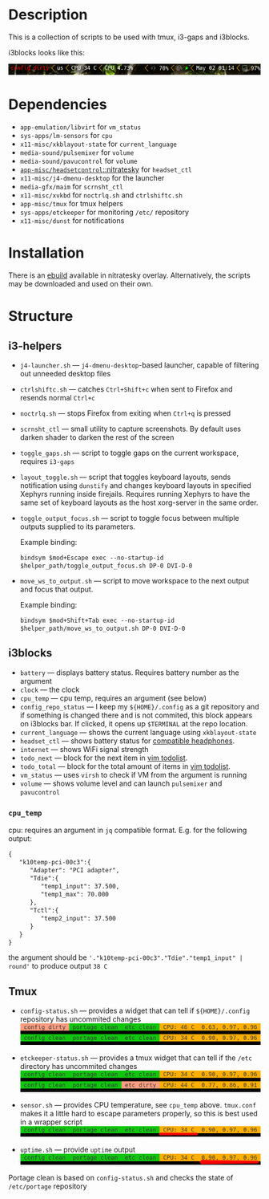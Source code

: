 # Description
This is a collection of scripts to be used with tmux, i3-gaps and i3blocks.

i3blocks looks like this:

![i3blocks example](assets/i3blocksexample.png "i3blocks example")

# Dependencies
* `app-emulation/libvirt` for `vm_status`
* `sys-apps/lm-sensors` for `cpu`
* `x11-misc/xkblayout-state` for `current_language`
* `media-sound/pulsemixer` for `volume`
* `media-sound/pavucontrol` for `volume`
* [`app-misc/headsetcontrol`](https://github.com/Sapd/HeadsetControl)[::nitratesky](https://github.com/SabbathHex/nitratesky) for `headset_ctl`
* `x11-misc/j4-dmenu-desktop` for the launcher
* `media-gfx/maim` for `scrnsht_ctl`
* `x11-misc/xvkbd` for `noctrlq.sh` and `ctrlshiftc.sh`
* `app-misc/tmux` for tmux helpers
* `sys-apps/etckeeper` for monitoring `/etc/` repository
* `x11-misc/dunst` for notifications

# Installation

There is an [ebuild](https://github.com/SabbathHex/nitratesky/blob/master/x11-misc/SH-wm-scripts/SH-wm-scripts-9999.ebuild) available in nitratesky overlay. Alternatively, the scripts may be downloaded and used on their own.

# Structure
## i3-helpers

* `j4-launcher.sh` — `j4-dmenu-desktop`-based launcher, capable of filtering out unneeded desktop files
* `ctrlshiftc.sh` — catches `Ctrl+Shift+c` when sent to Firefox and resends normal `Ctrl+c`
* `noctrlq.sh` — stops Firefox from exiting when `Ctrl+q` is pressed
* `scrnsht_ctl` — small utility to capture screenshots. By default uses darken shader to darken the rest of the screen
* `toggle_gaps.sh` — script to toggle gaps on the current workspace, requires `i3-gaps`
* `layout_toggle.sh` — script that toggles keyboard layouts, sends notification using `dunstify` and changes keyboard layouts in specified Xephyrs running inside firejails. Requires running Xephyrs to have the same set of keyboard layouts as the host xorg-server in the same order.
* `toggle_output_focus.sh` — script to toggle focus between multiple outputs supplied to its parameters.

    Example binding:

    ```
    bindsym $mod+Escape exec --no-startup-id $helper_path/toggle_output_focus.sh DP-0 DVI-D-0
    ```

* `move_ws_to_output.sh` — script to move workspace to the next output and focus that output.

    Example binding:

    ```
    bindsym $mod+Shift+Tab exec --no-startup-id $helper_path/move_ws_to_output.sh DP-0 DVI-D-0
    ```

## i3blocks
* `battery` — displays battery status. Requires battery number as the argument
* `clock` — the clock
* `cpu_temp` — cpu temp, requires an argument (see below)
* `config_repo_status` — I keep my `${HOME}/.config` as a git repository and if something is changed there and is not commited, this block appears on i3blocks bar. If clicked, it opens up `$TERMINAL` at the repo location.
* `current_language` — shows the current language using `xkblayout-state`
* `headset_ctl` — shows battery status for [compatible headphones](https://github.com/Sapd/HeadsetControl).
* `internet` — shows WiFi signal strength
* `todo_next` — block for the next item in [vim todolist](https://github.com/SabbathHex/vim-todofile).
* `todo_total` — block for the total amount of items in [vim todolist](https://github.com/SabbathHex/vim-todofile).
* `vm_status` — uses `virsh` to check if VM from the argument is running
* `volume` — shows volume level and can launch `pulsemixer` and `pavucontrol`

### `cpu_temp`
cpu: requires an argument in `jq` compatible format. E.g. for the following output:
```
{
   "k10temp-pci-00c3":{
      "Adapter": "PCI adapter",
      "Tdie":{
         "temp1_input": 37.500,
         "temp1_max": 70.000
      },
      "Tctl":{
         "temp2_input": 37.500
      }
   }
}
```
the argument should be `'."k10temp-pci-00c3"."Tdie"."temp1_input" | round'` to produce output `38 C`

## Tmux

* `config-status.sh` — provides a widget that can tell if `${HOME}/.config` repository has uncommited changes
    ![Image](assets/config-status.png)

* `etckeeper-status.sh` — provides a tmux widget that can tell if the `/etc` directory has uncommited changes
    ![Image](assets/etckeeper-status.png)

* `sensor.sh` — provides CPU temperature, see `cpu_temp` above. `tmux.conf` makes it a little hard to escape parameters properly, so this is best used in a wrapper script
    ![](assets/sensor.png)

* `uptime.sh` — provide `uptime` output
    ![](assets/uptime.png)

Portage clean is based on `config-status.sh` and checks the state of `/etc/portage` repository
